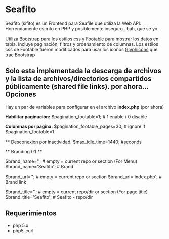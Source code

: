Seafito
=======
Seafito (sifito) es un Frontend para Seafile que utiliza la Web API. 
Horrendamente escrito en PHP y posiblemente inseguro...bah, que se yo.

Utiliza [Bootstrap][1] para los estilos css y
[Footable][2] para mostrar los datos en tabla.
Incluye paginación, filtros y ordenamiento de columnas.
Los estilos css de Footable fueron modificados para usar los iconos [Glyphicons][3] que trae Bootstrap

Solo esta implementada la descarga de archivos y la lista de archivos/directorios compartidos públicamente (shared file links).
por ahora...
Opciones
--------
Hay un par de variables para configurar en el archivo **index.php** (por ahora)

**Habilitar paginación:**
$pagination_footable=1; # 1 enable / 0 disable

**Columnas por pagina:**
$pagination_footable_pages=30; # ignore if $pagination_footable=1

** Desconexion por inactividad.
$max_idle_time=1440; #seconds

** Branding (?) **

$brand_name=''; # empty = current repo or section (For Menu)
$brand_name='Seafito'; # Brand 

$brand_url=''; # empty = current repo or section 
$brand_url='index.php'; # Brand link

$brand_title=''; # empty = current repo/dir or section (For page title)
$brand_title='Seafito'; # Seafito - repo/dir

Requerimientos
--------------
 - php 5.x 
 - php5-curl


  [1]: http://getbootstrap.com/
  [2]: https://github.com/bradvin/FooTable
  [3]: http://glyphicons.com/